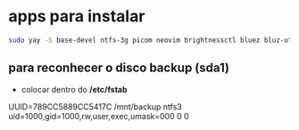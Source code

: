 # apps para instalar

```bash
sudo yay -S base-devel ntfs-3g picom neovim brightnessctl bluez bluz-utils blueman git lazygit github-cli nodejs npm rofi autorandr sof-firmware xclip unzip intel-ucode vlc python3 zoxide zsh eza fzf ufw stow discord firefox kitty ttf-hack-nerd
```

## para reconhecer o disco backup (sda1)

- colocar dentro do **/etc/fstab**

UUID=789CC5889CC5417C /mnt/backup ntfs3 uid=1000,gid=1000,rw,user,exec,umask=000 0 0
